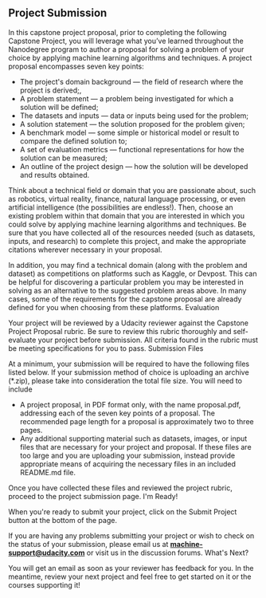 <H2>Project Submission</H2>

<p>In this capstone project proposal, prior to completing the following Capstone Project, you will leverage what you’ve learned throughout the Nanodegree program to author a proposal for solving a problem of your choice by applying machine learning algorithms and techniques. A project proposal encompasses seven key points:
</p>

<ul>
    <li>The project's domain background — the field of research where the project is derived;,</li>
    <li>A problem statement — a problem being investigated for which a solution will be defined;</li>
    <li>The datasets and inputs — data or inputs being used for the problem;</li>
    <li>A solution statement — the solution proposed for the problem given;</li>
    <li>A benchmark model — some simple or historical model or result to compare the defined solution to;</li>
    <li>A set of evaluation metrics — functional representations for how the solution can be measured;</li>
   <li> An outline of the project design — how the solution will be developed and results obtained.</li>
  </ul>

<p>
Think about a technical field or domain that you are passionate about, such as robotics, virtual reality, finance, natural language processing, or even artificial intelligence (the possibilities are endless!). Then, choose an existing problem within that domain that you are interested in which you could solve by applying machine learning algorithms and techniques. Be sure that you have collected all of the resources needed (such as datasets, inputs, and research) to complete this project, and make the appropriate citations wherever necessary in your proposal.

In addition, you may find a technical domain (along with the problem and dataset) as competitions on platforms such as Kaggle, or Devpost. This can be helpful for discovering a particular problem you may be interested in solving as an alternative to the suggested problem areas above. In many cases, some of the requirements for the capstone proposal are already defined for you when choosing from these platforms.
Evaluation

Your project will be reviewed by a Udacity reviewer against the Capstone Project Proposal rubric. Be sure to review this rubric thoroughly and self-evaluate your project before submission. All criteria found in the rubric must be meeting specifications for you to pass.
Submission Files

At a minimum, your submission will be required to have the following files listed below. If your submission method of choice is uploading an archive (*.zip), please take into consideration the total file size. You will need to include

    
    
<UL>
   <li> A project proposal, in PDF format only, with the name proposal.pdf, addressing each of the seven key points of a proposal. The recommended page length for a proposal is approximately two to three pages.</li>
   <li> Any additional supporting material such as datasets, images, or input files that are necessary for your project and proposal. If these files are too large and you are uploading your submission, instead provide appropriate means of acquiring the necessary files in an included README.md file.</li>
 </ul>
    
Once you have collected these files and reviewed the project rubric, proceed to the project submission page.
I'm Ready!

When you're ready to submit your project, click on the Submit Project button at the bottom of the page.

If you are having any problems submitting your project or wish to check on the status of your submission, please email us at **machine-support@udacity.com** or visit us in the discussion forums.
What's Next?

You will get an email as soon as your reviewer has feedback for you. In the meantime, review your next project and feel free to get started on it or the courses supporting it!
</P>

